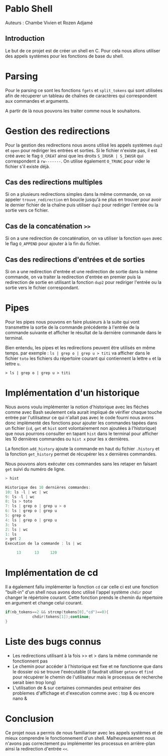 
# Pablo Shell
Auteurs : Chambe Vivien et Rozen Adjamé

## Introduction

Le but de ce projet est de créer un shell en C.
Pour cela nous allons utiliser des appels systèmes pour les fonctions de base du shell.

# Parsing
Pour le parsing ce sont les fonctions `fgets` et ``split_tokens`` qui sont utilisées afin de récuperer un tableau de chaînes de caractères qui correspondent aux commandes et arguments.

A partir de là nous pouvons les traiter comme nous le souhaitons.

# Gestion des redirections

Pour la gestion des redirections nous avons utilisé les appels systèmes `dup2` et `open` pour rediriger les entrées et sorties. Si le fichier n'existe pas, il est créé avec le flag `O_CREAT` ainsi que les droits `S_IRUSR | S_IWUSR` qui correspondent à `rw-------`. On utilise également `O_TRUNC` pour vider le fichier s'il existe déjà.

## Cas des redirections multiples
 Si on a plusieurs redirections simples dans la même commande, on va appeler `trouve_redirection` en boucle jusqu'à ne plus en trouver pour avoir le dernier fichier de la chaîne puis utiliser `dup2` pour rediriger l'entrée ou la sortie vers ce fichier.

## Cas de la concaténation `>>`
Si on a une redirection de concaténation, on va utiliser la fonction `open` avec le flag `O_APPEND` pour ajouter à la fin du fichier.

## Cas des redirections d'entrées et de sorties 
Si on a une redirection d'entrée et une redirection de sortie dans la même commande, on va traiter la redirection d'entrée en premier puis la redirection de sortie en utilisant la fonction `dup2` pour rediriger l'entrée ou la sortie vers le fichier correspondant.
# Pipes
Pour les pipes nous pouvons en faire plusieurs à la suite qui vont transmettre la sortie de la commande précédente à l'entrée de la commande suivante et afficher le résultat de la dernière commande dans le terminal.

Bien entendu, les pipes et les redirections peuvent être utilisés en même temps.
par exemple : `ls | grep o | grep u > titi` va afficher dans le fichier `toto` les fichiers du répertoire courant qui contiennent la lettre `o` et la lettre `u`.

```
> ls | grep o | grep u > titi
```

# Implémentation d'un historique

Nous avons voulu implémenter la notion d'historique avec les fléches comme avec Bash seulement cela aurait impliqué de vérifier chaque touche entrée par l'utilisateur ce qui n'allait pas avec le code fourni nous avons donc implémenté des fonctions pour ajouter les commandes tapées dans un fichier (`cd`, `get` et `hist` sont volontairement non ajoutées à l'historique) que nous pourrons consulter en tapant `hist` dans le terminal pour afficher les 10 dernières commandes ou `hist x` pour les x dernières.

La fonction `add_history` ajoute la commande en haut du fichier `.history` et la fonction `get_history` permet de récupérer les x dernières commandes.

Nous pouvons alors exécuter ces commandes sans les retaper en faisant ``get`` suivi du numéro de ligne.

```c
> hist

Historique des 10 dernières commandes:
10: ls -l | wc | wc 
9: ls -l | wc 
8: ls > toto 
7: ls | grep o | grep u > o 
6: ls | grep o | grep u 
5: grep o
4: ls | grep o | grep u
3: ls 
2: ls | wc
1: ls 
> get 2
Execution de la commande : ls | wc

     13      13     120
```
# Implémentation de cd
Il a également fallu implémenter la fonction `cd` car celle ci est une fonction "built-in" d'un shell nous avons donc utilisé l'appel système `chdir` pour changer le répértoire courant. Cette fonction prends le chemin du répertoire en argument et change celui courant.
```c
if(nb_tokens==2 && strcmp(tokens[0],"cd")==0){
			chdir(tokens[1]);continue;	
}
```

# Liste des bugs connus
- Les redirections utilisant à la fois >> et > dans la même commande ne fonctionnent pas
- Le chemin pour accéder à l'historique est fixe et ne fonctionne que dans le dossier où se trouve l'exécutable (il faudrait utiliser `getenv` et `find` pour récupérer le chemin de l'utilisateur mais le processus de recherche serait bien trop long)
- L'utilisation de & sur certaines commandes peut entrainer des problemes d'affichage et d'execution comme avec : top & ou encore nano &

# Conclusion

Ce projet nous a permis de nous familiariser avec les appels systèmes et de mieux comprendre le fonctionnement d'un shell. Malheureusement nous n'avons pas correctement pu implémenter les processus en arrière-plan ainsi la redirection d'entrée `<<`.